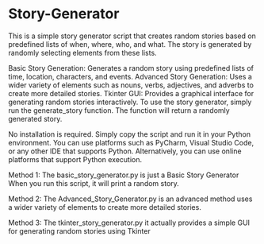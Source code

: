# Story-Generator

This is a simple story generator script that creates random stories based on predefined lists of when, where, who, and what. The story is generated by randomly selecting elements from these lists.

Basic Story Generation: Generates a random story using predefined lists of time, location, characters, and events.
Advanced Story Generation: Uses a wider variety of elements such as nouns, verbs, adjectives, and adverbs to create more detailed stories.
Tkinter GUI: Provides a graphical interface for generating random stories interactively.
To use the story generator, simply run the generate_story function. The function will return a randomly generated story.

No installation is required. Simply copy the script and run it in your Python environment. You can use platforms such as PyCharm, Visual Studio Code, or any other IDE that supports Python. Alternatively, you can use online platforms that support Python execution.

Method 1:
The basic_story_generator.py is just a Basic Story Generator When you run this script, it will print a random story.

Method 2: 
The Advanced_Story_Generator.py is an advanced method uses a wider variety of elements to create more detailed stories.

Method 3:
The tkinter_story_generator.py it actually provides a simple GUI for generating random stories using Tkinter
